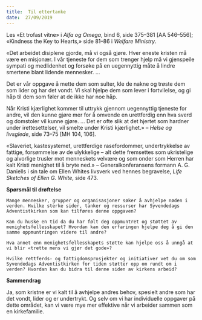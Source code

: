 ```yaml
---
title:  Til ettertanke
date:  27/09/2019
---
```


Les «Et trofast vitne» i _Alfa og Omega_, bind 6, side 375–381 [AA 546–556]; «Kindness the Key to Hearts,» side 81–86 i _Welfare Ministry_.

«Det arbeidet disiplene gjorde, må vi også gjøre. Hver eneste kristen må være en misjonær. I vår tjeneste for dem som trenger hjelp må vi gjenspeile sympati og medlidenhet og forsøke på en uegennyttig måte å lindre smertene blant lidende mennesker. ...

Det er vår oppgave å mette dem som sulter, kle de nakne og trøste dem som lider og har det vondt. Vi skal hjelpe dem som lever i fortvilelse, og gi håp til dem som føler at de ikke har noe håp.

Når Kristi kjærlighet kommer til uttrykk gjennom uegennyttig tjeneste for andre, vil den kunne gjøre mer for å omvende en urettferdig enn hva sverd og domstoler vil kunne gjøre. ... Det er ofte slik at det hjertet som hardner under irettesettelser, vil smelte under Kristi kjærlighet.» – _Helse og livsglede_, side 73–75 [MH 104, 106].

«Slaveriet, kastesystemet, urettferdige rasefordommer, undertrykkelse av fattige, forsømmelse av de ulykkelige – alt dette fremsettes som ukristelige og alvorlige trusler mot menneskets velvære og som onder som Herren har kalt Kristi menighet til å bryte ned.» – Generalkonferansens formann A. G. Daniells i sin tale om Ellen Whites livsverk ved hennes begravelse, _Life Sketches of Ellen G. White_, side 473.

**Spørsmål til drøftelse**

`Mange mennesker, grupper og organisasjoner søker å avhjelpe nøden i verden. Hvilke sterke sider, tanker og ressurser har Syvendedags Adventistkirken som kan tilføres denne oppgaven?`

`Kan du huske en tid da du har følt deg oppmuntret og støttet av menighetsfellesskapet? Hvordan kan den erfaringen hjelpe deg å gi den samme oppmuntringen videre til andre?`

`Hva annet enn menighetsfellesskapets støtte kan hjelpe oss å unngå at vi blir «trette mens vi gjør det gode»?`

`Hvilke rettferds- og fattigdomsprosjekter og initiativer vet du om som Syvendedags Adventistkirken for tiden støtter opp om rundt om i verden? Hvordan kan du bidra til denne siden av kirkens arbeid?`

**Sammendrag**

Ja, som kristne er vi kalt til å avhjelpe andres behov, spesielt andre som har det vondt, lider og er undertrykt. Og selv om vi har individuelle oppgaver på dette området, kan vi være mye mer effektive når vi arbeider sammen som en kirkefamilie.